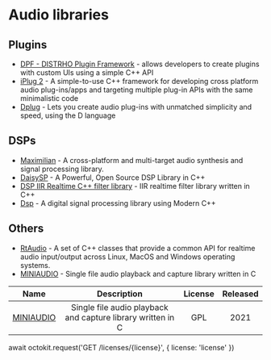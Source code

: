 # Audio libraries

## Plugins
- [DPF - DISTRHO Plugin Framework](https://github.com/DISTRHO/DPF) - allows developers to create plugins with custom UIs using a simple C++ API<br>
- [iPlug 2](https://github.com/iPlug2/iPlug2) - A simple-to-use C++ framework for developing cross platform audio plug-ins/apps and targeting multiple plug-in APIs with the same minimalistic code<br>
- [Dplug](https://github.com/AuburnSounds/Dplug) - Lets you create audio plug-ins with unmatched simplicity and speed, using the D language<br>

## DSPs
- [Maximilian](https://github.com/micknoise/Maximilian) - A cross-platform and multi-target audio synthesis and signal processing library.<br>
- [DaisySP](https://github.com/electro-smith/DaisySP) - A Powerful, Open Source DSP Library in C++<br>
- [DSP IIR Realtime C++ filter library](https://github.com/berndporr/iir1) - IIR realtime filter library written in C++<br>
- [Dsp](https://github.com/nullpunktTUD/Dsp) - A digital signal processing library using Modern C++<br>

## Others
- [RtAudio](https://github.com/thestk/rtaudio) - A set of C++ classes that provide a common API for realtime audio input/output across Linux, MacOS and Windows operating systems.<br>
- [MINIAUDIO](https://github.com/mackron/miniaudio) - Single file audio playback and capture library written in C<br>


| Name | Description | License | Released |
| :-: | :-: | :-: | :-: |
| [MINIAUDIO](https://github.com/mackron/miniaudio) | Single file audio playback and capture library written in C | GPL | 2021 |


await octokit.request('GET /licenses/{license}', {
  license: 'license'
})
